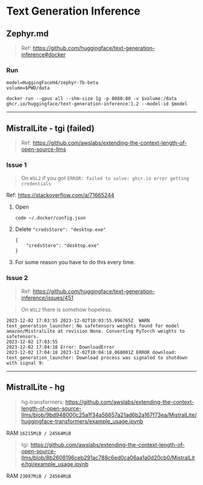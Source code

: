 # Text Generation Inference

## Zephyr.md
> Ref: https://github.com/huggingface/text-generation-inference#docker

### Run
```
model=HuggingFaceH4/zephyr-7b-beta
volume=$PWD/data

docker run --gpus all --shm-size 1g -p 8080:80 -v $volume:/data ghcr.io/huggingface/text-generation-inference:1.2 --model-id $model
```

---

## MistralLite - tgi (failed)
> Ref: https://github.com/awslabs/extending-the-context-length-of-open-source-llms

### Issue 1
> On `WSL2` if you got 
`ERROR: failed to solve: ghcr.io error getting credentials` 

Ref: https://stackoverflow.com/a/71665244

1. Open 
    ```
    code ~/.docker/config.json
    ```
2. Delete `"credsStore": "desktop.exe"`
    ```
    {
        "credsStore": "desktop.exe"
    }
    ```
3. For some reason you have to do this every time.

### Issue 2
> Ref: https://github.com/huggingface/text-generation-inference/issues/451

> On `WSL2` there is somehow hopeless.

```
2023-12-02 17:03:55 2023-12-02T10:03:55.996765Z  WARN text_generation_launcher: No safetensors weights found for model amazon/MistralLite at revision None. Converting PyTorch weights to safetensors.
2023-12-02 17:03:55 
2023-12-02 17:04:18 Error: DownloadError
2023-12-02 17:04:18 2023-12-02T10:04:18.068001Z ERROR download: text_generation_launcher: Download process was signaled to shutdown with signal 9: 
```

---

## MistralLite - hg
> hg-transformers: https://github.com/awslabs/extending-the-context-length-of-open-source-llms/blob/9bd948000c25a1f34a56657a21ad6b2a167f73ea/MistralLite/huggingface-transformers/example_usage.ipynb

RAM `16215MiB / 24564MiB`

> tgi: https://github.com/awslabs/extending-the-context-length-of-open-source-llms/blob/8b2608196ceb291ac788c6ed0ca06aa1a0d20cb0/MistralLite/tgi/example_usage.ipynb

RAM `23097MiB / 24564MiB`
